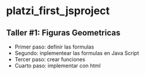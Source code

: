 # platzi_first_jsproject

## Taller #1: Figuras Geometricas

- Primer paso: definir las formulas
- Segundo: inplementear las formulas en Java Script
- Tercer paso: crear funciones
- Cuarto paso: implementar con html
